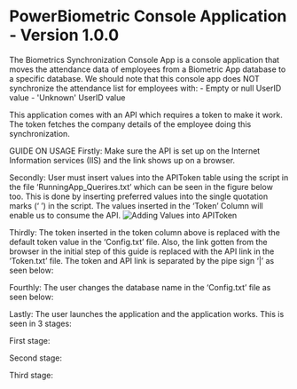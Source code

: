 # PowerBiometric Console Application - Version 1.0.0

The Biometrics Synchronization Console App is a console application that moves the attendance data of employees from a Biometric App database to a specific database.
We should note that this console app does NOT synchronize the attendance list for employees with:
	- Empty or null UserID value
	- 'Unknown' UserID value

This application comes with an API which requires a token to make it work.
The token fetches the company details of the employee doing this synchronization.


GUIDE ON USAGE
Firstly: Make sure the API is set up on the Internet Information services (IIS) and the link shows up on a browser.

Secondly: User must insert values into the APIToken table using the script in the file ‘RunningApp_Querires.txt’ which can be seen in the figure below too. This is done by inserting preferred values into the single quotation marks (‘ ’) in  the script.
The values inserted in the ‘Token’ Column will enable us to consume the API. 
![Adding Values into APIToken](https://drive.google.com/open?id=1ULtxOD-0vBWLAK93bovPvRqDDt58uiSC)



Thirdly: The token inserted in the token column above is replaced with the default token value in the ‘Config.txt’ file. Also, the link gotten from the browser in the initial step of this guide is replaced with the API link in the ‘Token.txt’ file.
The token and API link is separated by the pipe sign ‘|’ as seen below:




Fourthly: The user changes the database name in the ‘Config.txt’ file as seen below:



Lastly: The user launches the application and the application works. This is seen in 3 stages:
 
First stage:


Second stage:


Third stage:

